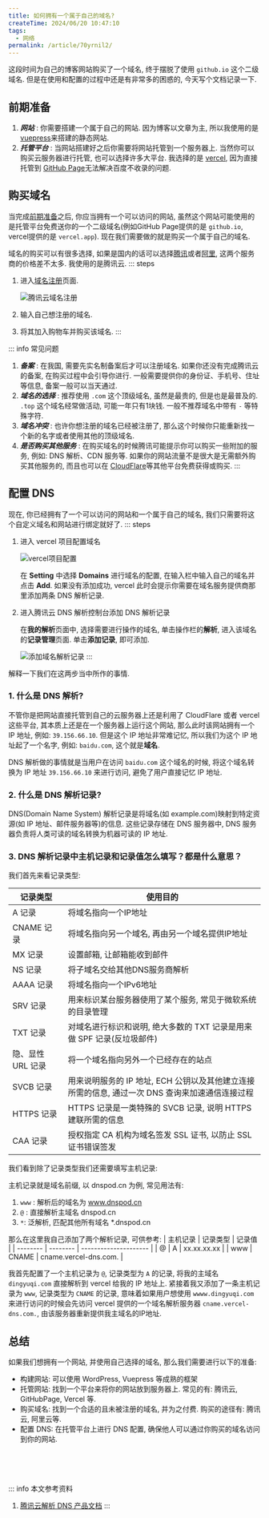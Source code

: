```yaml
---
title: 如何拥有一个属于自己的域名?
createTime: 2024/06/20 10:47:10
tags:
  - 网络
permalink: /article/70yrnil2/
---
```


这段时间为自己的博客网站购买了一个域名, 终于摆脱了使用 `github.io` 这个二级域名. 但是在使用和配置的过程中还是有非常多的困惑的, 今天写个文档记录一下.
<!-- more -->

## 前期准备
1. ***网站*** : 你需要搭建一个属于自己的网站. 因为博客以文章为主, 所以我使用的是 [vuepress](https://vuepress.vuejs.org/)来搭建的静态网站.
2. ***托管平台*** : 当网站搭建好之后你需要将网站托管到一个服务器上. 当然你可以购买云服务器进行托管, 也可以选择许多大平台. 我选择的是 [vercel](https://vercel.com/), 因为直接托管到 [GitHub Page](https://docs.github.com/zh/pages/getting-started-with-github-pages)无法解决百度不收录的问题.

## 购买域名
当完成[前期准备](#前期准备)之后, 你应当拥有一个可以访问的网站, 虽然这个网站可能使用的是托管平台免费送你的一个二级域名(例如GitHub Page提供的是 `github.io`, vercel提供的是 `vercel.app`). 现在我们需要做的就是购买一个属于自己的域名.

域名的购买可以有很多选择, 如果是国内的话可以选择[腾讯](https://cloud.tencent.com/)或者[阿里](https://cn.aliyun.com/), 这两个服务商的价格差不太多. 我使用的是腾讯云.
::: steps
1. 进入[域名注册](https://dnspod.cloud.tencent.com/)页面.
   
      ![腾讯云域名注册](/illustration/sign-up-domain.png)
2. 输入自己想注册的域名. 
   
3. 将其加入购物车并购买该域名.
:::

::: info 常见问题
1. ***备案*** : 在我国, 需要先实名制备案后才可以注册域名. 如果你还没有完成腾讯云的备案, 在购买过程中会引导你进行. 一般需要提供你的身份证、手机号、住址等信息, 备案一般可以当天通过.
2. ***域名的选择*** : 推荐使用 `.com` 这个顶级域名, 虽然是最贵的, 但是也是最普及的. `.top` 这个域名经常做活动, 可能一年只有1块钱. 一般不推荐域名中带有 `-` 等特殊字符.
3. ***域名冲突*** : 也许你想注册的域名已经被注册了, 那么这个时候你只能重新找一个新的名字或者使用其他的顶级域名.
4. ***是否购买其他服务*** : 在购买域名的时候腾讯可能提示你可以购买一些附加的服务, 例如: DNS 解析、CDN 服务等. 如果你的网站流量不是很大是无需额外购买其他服务的, 而且也可以在 [CloudFlare](https://www.cloudflare.com/zh-cn/)等其他平台免费获得或购买.
:::

## 配置 DNS
现在, 你已经拥有了一个可以访问的网站和一个属于自己的域名, 我们只需要将这个自定义域名和网站进行绑定就好了.
::: steps
1. 进入 vercel 项目配置域名
   
      ![vercel项目配置](/illustration/vercel-project-settings.png)

      在 **Setting** 中选择 **Domains** 进行域名的配置, 在输入栏中输入自己的域名并点击 **Add**. 如果没有添加成功, vercel 此时会提示你需要在域名服务提供商那里添加两条 DNS 解析记录.
2. 进入腾讯云 DNS 解析控制台添加 DNS 解析记录
   
      在**我的解析**页面中, 选择需要进行操作的域名, 单击操作栏的**解析**, 进入该域名的**记录管理**页面. 单击**添加记录**, 即可添加.
      
      ![添加域名解析记录](/illustration/add-domain-dns.png)
:::

解释一下我们在这两步当中所作的事情.
### 1. 什么是 DNS 解析?
不管你是把网站直接托管到自己的云服务器上还是利用了 CloudFlare 或者 vercel 这些平台, 其本质上还是在一个服务器上运行这个网站, 那么此时该网站拥有一个 IP 地址, 例如: `39.156.66.10`. 但是这个 IP 地址非常难记忆, 所以我们为这个 IP 地址起了一个名字, 例如: `baidu.com`, 这个就是**域名**.

DNS 解析做的事情就是当用户在访问 `baidu.com` 这个域名的时候, 将这个域名转换为 IP 地址 `39.156.66.10` 来进行访问, 避免了用户直接记忆 IP 地址.

### 2. 什么是 DNS 解析记录?
DNS(Domain Name System) 解析记录是将域名(如 example.com)映射到特定资源(如 IP 地址、邮件服务器等)的信息. 这些记录存储在 DNS 服务器中, DNS 服务器负责将人类可读的域名转换为机器可读的 IP 地址. 

### 3. DNS 解析记录中主机记录和记录值怎么填写？都是什么意思？
我们首先来看记录类型:

| 记录类型          | 使用目的                                                                                        |
| ----------------- | ----------------------------------------------------------------------------------------------- |
| A 记录            | 将域名指向一个IP地址                                                                            |
| CNAME 记录        | 将域名指向另一个域名, 再由另一个域名提供IP地址                                                  |
| MX 记录           | 设置邮箱, 让邮箱能收到邮件                                                                      |
| NS 记录           | 将子域名交给其他DNS服务商解析                                                                   |
| AAAA 记录         | 将域名指向一个IPv6地址                                                                          |
| SRV 记录          | 用来标识某台服务器使用了某个服务, 常见于微软系统的目录管理                                      |
| TXT 记录          | 对域名进行标识和说明, 绝大多数的 TXT 记录是用来做 SPF 记录(反垃圾邮件)                          |
| 隐、显性 URL 记录 | 将一个域名指向另外一个已经存在的站点                                                            |
| SVCB 记录         | 用来说明服务的 IP 地址, ECH 公钥以及其他建立连接所需的信息, 通过一次 DNS 查询来加速通信连接过程 |
| HTTPS 记录        | HTTPS 记录是一类特殊的 SVCB 记录, 说明 HTTPS 建联所需的信息                                     |
| CAA 记录          | 授权指定 CA 机构为域名签发 SSL 证书, 以防止 SSL 证书错误签发                                    |

我们看到除了记录类型我们还需要填写主机记录:

主机记录就是域名前缀, 以 dnspod.cn 为例, 常见用法有: 

1. `www` : 解析后的域名为 www.dnspod.cn
2. `@` : 直接解析主域名 dnspod.cn
3. `*`: 泛解析, 匹配其他所有域名 *.dnspod.cn

那么在这里我自己添加了两个解析记录, 可供参考:
| 主机记录 | 记录类型 | 记录值                |
| -------- | -------- | --------------------- |
| @        | A        | xx.xx.xx.xx           |
| www     | CNAME    | cname.vercel-dns.com. |

我首先配置了一个主机记录为 `@`, 记录类型为 `A` 的记录, 将我的主域名 `dingyuqi.com` 直接解析到 vercel 给我的 IP 地址上. 紧接着我又添加了一条主机记录为 `www`, 记录类型为 `CNAME` 的记录, 意味着如果用户想使用 `wwww.dingyuqi.com` 来进行访问的时候会先访问 vercel 提供的一个域名解析服务器 `cname.vercel-dns.com.`, 由该服务器重新提供我主域名的IP地址.

## 总结
如果我们想拥有一个网站, 并使用自己选择的域名, 那么我们需要进行以下的准备:

- 构建网站: 可以使用 WordPress, Vuepress 等成熟的框架
- 托管网站: 找到一个平台来将你的网站放到服务器上. 常见的有: 腾讯云, GitHubPage, Vercel 等.
- 购买域名: 找到一个合适的且未被注册的域名, 并为之付费. 购买的途径有: 腾讯云, 阿里云等.
- 配置 DNS: 在托管平台上进行 DNS 配置, 确保他人可以通过你购买的域名访问到你的网站.


<br /><br /><br />

::: info 本文参考资料
1. [腾讯云解析 DNS 产品文档](https://cloud.tencent.com/document/product/302/38661)
:::